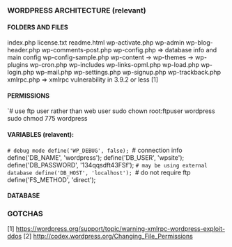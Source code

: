 ### WORDPRESS ARCHITECTURE (relevant) 
#### FOLDERS AND FILES
index.php
license.txt
readme.html
wp-activate.php
wp-admin
wp-blog-header.php
wp-comments-post.php
wp-config.php => database info and main config
wp-config-sample.php
wp-content
  -> wp-themes
  -> wp-plugins
wp-cron.php
wp-includes
wp-links-opml.php
wp-load.php
wp-login.php
wp-mail.php
wp-settings.php
wp-signup.php
wp-trackback.php
xmlrpc.php => xmlrpc vulnerability in 3.9.2 or less [1]


#### PERMISSIONS 
`# use ftp user rather than web user
sudo chown root:ftpuser wordpress
sudo chmod 775 wordpress


#### VARIABLES (relavent):
`# debug mode
define('WP_DEBUG', false);
`# connection info
define('DB_NAME', 'wordpress');
define('DB_USER', 'wpsite');
define('DB_PASSWORD', '134qqsdft43FSf');
`# may be using external database
define('DB_HOST', 'localhost');
`# do not require ftp
define('FS_METHOD', 'direct');

#### DATABASE 


### GOTCHAS

[1] https://wordpress.org/support/topic/warning-xmlrpc-wordpress-exploit-ddos
[2] http://codex.wordpress.org/Changing_File_Permissions
